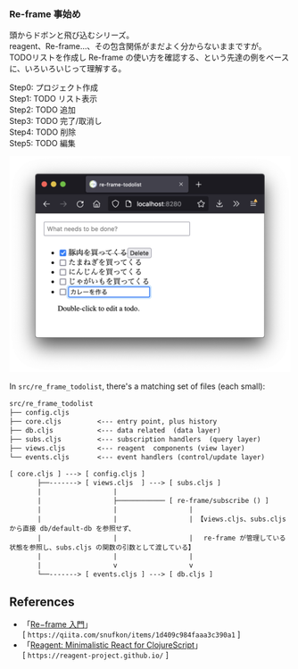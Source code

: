 ### Re-frame 事始め

頭からドボンと飛び込むシリーズ。<br>
reagent、Re-frame…、その包含関係がまだよく分からないままですが。<br>
TODOリストを作成し Re-frame の使い方を確認する、という先達の例をベースに、いろいろいじって理解する。<br>

Step0: プロジェクト作成<br>
Step1: TODO リスト表示<br>
Step2: TODO 追加<br>
Step3: TODO 完了/取消し<br>
Step4: TODO 削除<br>
Step5: TODO 編集<br>

![todo](https://github.com/gima326/re-frame-todolist/blob/main/readme_img/todo_img.png)

In `src/re_frame_todolist`, there's a matching set of files (each small):
```
src/re_frame_todolist
├── config.cljs
├── core.cljs         <--- entry point, plus history
├── db.cljs           <--- data related  (data layer)
├── subs.cljs         <--- subscription handlers  (query layer)
├── views.cljs        <--- reagent  components (view layer)
└── events.cljs       <--- event handlers (control/update layer)
```

```
[ core.cljs ] ---> [ config.cljs ]
       ├──-------> [ views.cljs  ] ---> [ subs.cljs ]
       |                  |
       |                  ├──────────── [ re-frame/subscribe () ]
       |                  |                  | 
       |                  |                  | 【views.cljs、subs.cljs から直接 db/default-db を参照せず、
       |                  |                  | 　re-frame が管理している状態を参照し、subs.cljs の関数の引数として渡している】
       |                  |                  | 
       |                  v                  v
       └──-------> [ events.cljs ] ---> [ db.cljs ]
```

## References

- 「[Re−frame 入門][1]」<br>
[ `https://qiita.com/snufkon/items/1d409c984faaa3c390a1` ]<br>
- 「[Reagent: Minimalistic React for ClojureScript][2]」<br>
[ `https://reagent-project.github.io/` ]<br>

[1]: https://qiita.com/snufkon/items/1d409c984faaa3c390a1
[2]: https://reagent-project.github.io/
